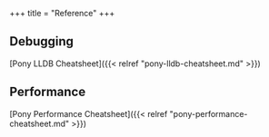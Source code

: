 +++
title = "Reference"
+++

## Debugging 

[Pony LLDB Cheatsheet]({{< relref "pony-lldb-cheatsheet.md" >}})

## Performance

[Pony Performance Cheatsheet]({{< relref "pony-performance-cheatsheet.md" >}})
